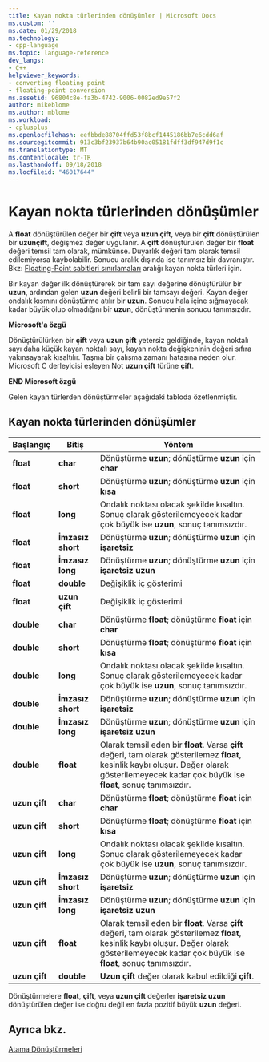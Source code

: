 ```yaml
---
title: Kayan nokta türlerinden dönüşümler | Microsoft Docs
ms.custom: ''
ms.date: 01/29/2018
ms.technology:
- cpp-language
ms.topic: language-reference
dev_langs:
- C++
helpviewer_keywords:
- converting floating point
- floating-point conversion
ms.assetid: 96804c8e-fa3b-4742-9006-0082ed9e57f2
author: mikeblome
ms.author: mblome
ms.workload:
- cplusplus
ms.openlocfilehash: eefbbde88704ffd53f8bcf1445186bb7e6cdd6af
ms.sourcegitcommit: 913c3bf23937b64b90ac05181fdff3df947d9f1c
ms.translationtype: MT
ms.contentlocale: tr-TR
ms.lasthandoff: 09/18/2018
ms.locfileid: "46017644"
---
```

# <a name="conversions-from-floating-point-types"></a>Kayan nokta türlerinden dönüşümler

A **float** dönüştürülen değer bir **çift** veya **uzun çift**, veya bir **çift** dönüştürülen bir **uzunçift**, değişmez değer uygulanır. A **çift** dönüştürülen değer bir **float** değeri temsil tam olarak, mümkünse. Duyarlık değeri tam olarak temsil edilemiyorsa kaybolabilir. Sonucu aralık dışında ise tanımsız bir davranıştır. Bkz: [Floating-Point sabitleri sınırlamaları](../c-language/limits-on-floating-point-constants.md) aralığı kayan nokta türleri için.

Bir kayan değer ilk dönüştürerek bir tam sayı değerine dönüştürülür bir **uzun**, ardından gelen **uzun** değeri belirli bir tamsayı değeri. Kayan değer ondalık kısmını dönüştürme atılır bir **uzun**. Sonucu hala içine sığmayacak kadar büyük olup olmadığını bir **uzun**, dönüştürmenin sonucu tanımsızdır.

**Microsoft'a özgü**

Dönüştürülürken bir **çift** veya **uzun çift** yetersiz geldiğinde, kayan noktalı sayı daha küçük kayan noktalı sayı, kayan nokta değişkeninin değeri sıfıra yakınsayarak kısaltılır. Taşma bir çalışma zamanı hatasına neden olur. Microsoft C derleyicisi eşleyen Not **uzun çift** türüne **çift**.

**END Microsoft özgü**

Gelen kayan türlerden dönüştürmeler aşağıdaki tabloda özetlenmiştir.

## <a name="conversions-from-floating-point-types"></a>Kayan nokta türlerinden dönüşümler

|Başlangıç|Bitiş|Yöntem|
|----------|--------|------------|
|**float**|**char**|Dönüştürme **uzun**; dönüştürme **uzun** için **char**|
|**float**|**short**|Dönüştürme **uzun**; dönüştürme **uzun** için **kısa**|
|**float**|**long**|Ondalık noktası olacak şekilde kısaltın. Sonuç olarak gösterilemeyecek kadar çok büyük ise **uzun**, sonuç tanımsızdır.|
|**float**|**İmzasız short**|Dönüştürme **uzun**; dönüştürme **uzun** için **işaretsiz**|
|**float**|**İmzasız long**|Dönüştürme **uzun**; dönüştürme **uzun** için **işaretsiz uzun**|
|**float**|**double**|Değişiklik iç gösterimi|
|**float**|**uzun çift**|Değişiklik iç gösterimi|
|**double**|**char**|Dönüştürme **float**; dönüştürme **float** için **char**|
|**double**|**short**|Dönüştürme **float**; dönüştürme **float** için **kısa**|
|**double**|**long**|Ondalık noktası olacak şekilde kısaltın. Sonuç olarak gösterilemeyecek kadar çok büyük ise **uzun**, sonuç tanımsızdır.|
|**double**|**İmzasız short**|Dönüştürme **uzun**; dönüştürme **uzun** için **işaretsiz**|
|**double**|**İmzasız long**|Dönüştürme **uzun**; dönüştürme **uzun** için **işaretsiz uzun**|
|**double**|**float**|Olarak temsil eden bir **float**. Varsa **çift** değeri, tam olarak gösterilemez **float**, kesinlik kaybı oluşur. Değer olarak gösterilemeyecek kadar çok büyük ise **float**, sonuç tanımsızdır.|
|**uzun çift**|**char**|Dönüştürme **float**; dönüştürme **float** için **char**|
|**uzun çift**|**short**|Dönüştürme **float**; dönüştürme **float** için **kısa**|
|**uzun çift**|**long**|Ondalık noktası olacak şekilde kısaltın. Sonuç olarak gösterilemeyecek kadar çok büyük ise **uzun**, sonuç tanımsızdır.|
|**uzun çift**|**İmzasız short**|Dönüştürme **uzun**; dönüştürme **uzun** için **işaretsiz**|
|**uzun çift**|**İmzasız long**|Dönüştürme **uzun**; dönüştürme **uzun** için **işaretsiz uzun**|
|**uzun çift**|**float**|Olarak temsil eden bir **float**. Varsa **çift** değeri, tam olarak gösterilemez **float**, kesinlik kaybı oluşur. Değer olarak gösterilemeyecek kadar çok büyük ise **float**, sonuç tanımsızdır.|
|**uzun çift**|**double**|**Uzun çift** değer olarak kabul edildiği **çift**.|

Dönüştürmelere **float**, **çift**, veya **uzun çift** değerler **işaretsiz uzun** dönüştürülen değer ise doğru değil en fazla pozitif büyük **uzun** değeri.

## <a name="see-also"></a>Ayrıca bkz.

[Atama Dönüştürmeleri](../c-language/assignment-conversions.md)
